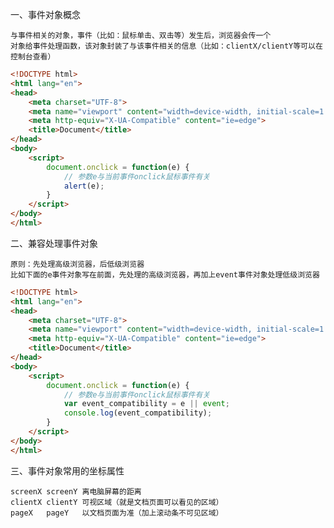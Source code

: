 一、事件对象概念

    与事件相关的对象，事件（比如：鼠标单击、双击等）发生后，浏览器会传一个
    对象给事件处理函数，该对象封装了与该事件相关的信息（比如：clientX/clientY等可以在控制台查看）

```html
<!DOCTYPE html>
<html lang="en">
<head>
    <meta charset="UTF-8">
    <meta name="viewport" content="width=device-width, initial-scale=1.0">
    <meta http-equiv="X-UA-Compatible" content="ie=edge">
    <title>Document</title>
</head>
<body>
    <script>
        document.onclick = function(e) {
            // 参数e与当前事件onclick鼠标事件有关
            alert(e);
        }
    </script>
</body>
</html>
```

二、兼容处理事件对象

    原则：先处理高级浏览器，后低级浏览器
    比如下面的e事件对象写在前面，先处理的高级浏览器，再加上event事件对象处理低级浏览器

```html
<!DOCTYPE html>
<html lang="en">
<head>
    <meta charset="UTF-8">
    <meta name="viewport" content="width=device-width, initial-scale=1.0">
    <meta http-equiv="X-UA-Compatible" content="ie=edge">
    <title>Document</title>
</head>
<body>
    <script>
        document.onclick = function(e) {
            // 参数e与当前事件onclick鼠标事件有关
            var event_compatibility = e || event;
            console.log(event_compatibility);
        }
    </script>
</body>
</html>
```

三、事件对象常用的坐标属性

    screenX screenY 离电脑屏幕的距离
    clientX clientY 可视区域（就是文档页面可以看见的区域）
    pageX   pageY   以文档页面为准（加上滚动条不可见区域）

